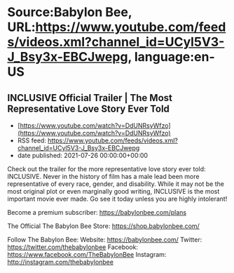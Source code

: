 # Source:Babylon Bee, URL:https://www.youtube.com/feeds/videos.xml?channel_id=UCyl5V3-J_Bsy3x-EBCJwepg, language:en-US

## INCLUSIVE Official Trailer | The Most Representative Love Story Ever Told
 - [https://www.youtube.com/watch?v=DdUNRsyWfzo](https://www.youtube.com/watch?v=DdUNRsyWfzo)
 - RSS feed: https://www.youtube.com/feeds/videos.xml?channel_id=UCyl5V3-J_Bsy3x-EBCJwepg
 - date published: 2021-07-26 00:00:00+00:00

Check out the trailer for the more representative love story ever told: INCLUSIVE. Never in the history of film has a male lead been more representative of every race, gender, and disability. While it may not be the most original plot or even marginally good writing, INCLUSIVE is the most important movie ever made. Go see it today unless you are highly intolerant!

Become a premium subscriber:  https://babylonbee.com/plans

The Official The Babylon Bee Store:  https://shop.babylonbee.com/

Follow The Babylon Bee:
Website: https://babylonbee.com/
Twitter: https://twitter.com/thebabylonbee
Facebook: https://www.facebook.com/TheBabylonBee
Instagram: http://instagram.com/thebabylonbee

